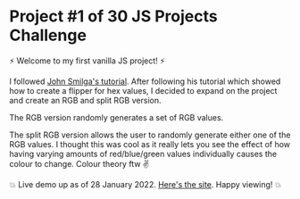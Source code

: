 # Project #1 of 30 JS Projects Challenge

:zap: Welcome to my first vanilla JS project! :zap:

I followed [John Smilga's tutorial](https://www.youtube.com/watch?v=3PHXvlpOkf4&t=421s). After following his tutorial which showed how to create a flipper for hex values, I decided to expand on the project and create an RGB and split RGB version.

The RGB version randomly generates a set of RGB values.

The split RGB version allows the user to randomly generate either one of the RGB values. I thought this was cool as it really lets you see the effect of how having varying amounts of red/blue/green values individually causes the colour to change. Colour theory ftw :v:

:boom: Live demo up as of 28 January 2022. [Here's the site](https://colour-flip.netlify.app). Happy viewing! :boom: